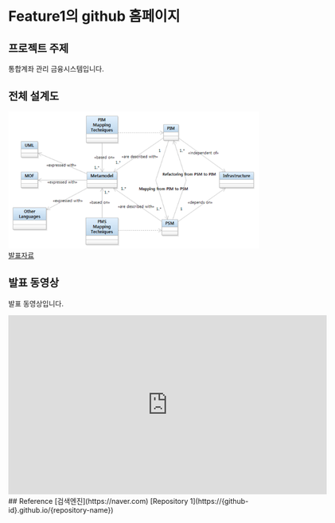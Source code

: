 # Feature1의 github 홈페이지
## 프로젝트 주제
통합계좌 관리 금융시스템입니다.
## 전체 설계도
<img src="architecture.png"/><br>
[발표자료](/project.pdf)<br>
## 발표 동영상
발표 동영상입니다.
<iframe id="ytplayer" type="text/html" width="640" height="360"
src="https://www.youtube.com/embed/reOGfxYJre0" frameborder="0"></iframe>
## Reference
[검색엔진](https://naver.com)
[Repository 1](https://{github-id}.github.io/{repository-name})
